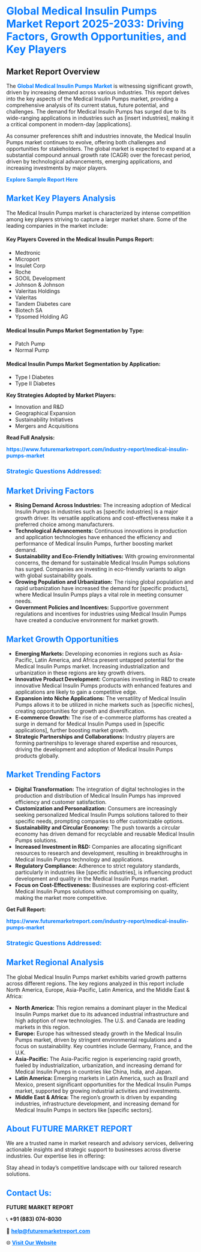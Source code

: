 <h1 style="color: #007BFF;">Global Medical Insulin Pumps Market Report 2025-2033: Driving Factors, Growth Opportunities, and Key Players</h1>

<section id="overview">
<h2>Market Report Overview</h2>
<p>The <a href="https://www.futuremarketreport.com/industry-report/medical-insulin-pumps-market" style="color: #007BFF; text-decoration: none;"><strong>Global Medical Insulin Pumps Market</strong></a> is witnessing significant growth, driven by increasing demand across various industries. This report delves into the key aspects of the Medical Insulin Pumps market, providing a comprehensive analysis of its current status, future potential, and challenges. The demand for Medical Insulin Pumps has surged due to its wide-ranging applications in industries such as [insert industries], making it a critical component in modern-day [applications].</p>
<p>As consumer preferences shift and industries innovate, the Medical Insulin Pumps market continues to evolve, offering both challenges and opportunities for stakeholders. The global market is expected to expand at a substantial compound annual growth rate (CAGR) over the forecast period, driven by technological advancements, emerging applications, and increasing investments by major players.</p>
</section>

<section id="overview">
<p><a href="https://www.futuremarketreport.com/request-sample/reportId=77445" style="color: #007BFF; text-decoration: none;"><strong>Explore Sample Report Here</strong></a></p>
</section>

<section id="key-players">
<h2 style="color: #007BFF;">Market Key Players Analysis</h2>
<p>The Medical Insulin Pumps market is characterized by intense competition among key players striving to capture a larger market share. Some of the leading companies in the market include:</p>
<h4>Key Players Covered in the Medical Insulin Pumps Report:</h4>
<ul><li>Medtronic</li><li>Microport</li><li>Insulet Corp</li><li>Roche</li><li>SOOIL Development</li><li>Johnson &amp; Johnson</li><li>Valeritas Holdings</li><li>Valeritas</li><li>Tandem Diabetes care</li><li>Biotech SA</li><li>Ypsomed Holding AG</li></ul>
<h4>Medical Insulin Pumps Market Segmentation by Type:</h4>
<ul><li>Patch Pump</li><li>Normal Pump</li></ul>

<h4>Medical Insulin Pumps Market Segmentation by Application:</h4>
<ul><li>Type I Diabetes</li><li>Type II Diabetes</li></ul>
<p><strong>Key Strategies Adopted by Market Players:</strong></p>
<ul>
<li>Innovation and R&D</li>
<li>Geographical Expansion</li>
<li>Sustainability Initiatives</li>
<li>Mergers and Acquisitions</li>
</ul>
</section>

<section>
<p><strong>Read Full Analysis: </strong></p><a href="https://www.futuremarketreport.com/industry-report/medical-insulin-pumps-market" style="color: #007BFF; text-decoration: none;"><strong>https://www.futuremarketreport.com/industry-report/medical-insulin-pumps-market</strong></a>
<h3 style="color: #007BFF;">Strategic Questions Addressed:</h3>
</section>

<section id="driving-factors">
<h2 style="color: #007BFF;">Market Driving Factors</h2>
<ul>
<li><strong>Rising Demand Across Industries:</strong> The increasing adoption of Medical Insulin Pumps in industries such as [specific industries] is a major growth driver. Its versatile applications and cost-effectiveness make it a preferred choice among manufacturers.</li>
<li><strong>Technological Advancements:</strong> Continuous innovations in production and application technologies have enhanced the efficiency and performance of Medical Insulin Pumps, further boosting market demand.</li>
<li><strong>Sustainability and Eco-Friendly Initiatives:</strong> With growing environmental concerns, the demand for sustainable Medical Insulin Pumps solutions has surged. Companies are investing in eco-friendly variants to align with global sustainability goals.</li>
<li><strong>Growing Population and Urbanization:</strong> The rising global population and rapid urbanization have increased the demand for [specific products], where Medical Insulin Pumps plays a vital role in meeting consumer needs.</li>
<li><strong>Government Policies and Incentives:</strong> Supportive government regulations and incentives for industries using Medical Insulin Pumps have created a conducive environment for market growth.</li>
</ul>
</section>

<section id="growth-opportunities">
<h2 style="color: #007BFF;">Market Growth Opportunities</h2>
<ul>
<li><strong>Emerging Markets:</strong> Developing economies in regions such as Asia-Pacific, Latin America, and Africa present untapped potential for the Medical Insulin Pumps market. Increasing industrialization and urbanization in these regions are key growth drivers.</li>
<li><strong>Innovative Product Development:</strong> Companies investing in R&D to create innovative Medical Insulin Pumps products with enhanced features and applications are likely to gain a competitive edge.</li>
<li><strong>Expansion into Niche Applications:</strong> The versatility of Medical Insulin Pumps allows it to be utilized in niche markets such as [specific niches], creating opportunities for growth and diversification.</li>
<li><strong>E-commerce Growth:</strong> The rise of e-commerce platforms has created a surge in demand for Medical Insulin Pumps used in [specific applications], further boosting market growth.</li>
<li><strong>Strategic Partnerships and Collaborations:</strong> Industry players are forming partnerships to leverage shared expertise and resources, driving the development and adoption of Medical Insulin Pumps products globally.</li>
</ul>
</section>

<section id="trending-factors">
<h2 style="color: #007BFF;">Market Trending Factors</h2>
<ul>
<li><strong>Digital Transformation:</strong> The integration of digital technologies in the production and distribution of Medical Insulin Pumps has improved efficiency and customer satisfaction.</li>
<li><strong>Customization and Personalization:</strong> Consumers are increasingly seeking personalized Medical Insulin Pumps solutions tailored to their specific needs, prompting companies to offer customizable options.</li>
<li><strong>Sustainability and Circular Economy:</strong> The push towards a circular economy has driven demand for recyclable and reusable Medical Insulin Pumps solutions.</li>
<li><strong>Increased Investment in R&D:</strong> Companies are allocating significant resources to research and development, resulting in breakthroughs in Medical Insulin Pumps technology and applications.</li>
<li><strong>Regulatory Compliance:</strong> Adherence to strict regulatory standards, particularly in industries like [specific industries], is influencing product development and quality in the Medical Insulin Pumps market.</li>
<li><strong>Focus on Cost-Effectiveness:</strong> Businesses are exploring cost-efficient Medical Insulin Pumps solutions without compromising on quality, making the market more competitive.</li>
</ul>
</section>

<section>
<p><strong>Get Full Report: </strong></p><a href="https://www.futuremarketreport.com/industry-report/medical-insulin-pumps-market" style="color: #007BFF; text-decoration: none;"><strong>https://www.futuremarketreport.com/industry-report/medical-insulin-pumps-market</strong></a>
<h3 style="color: #007BFF;">Strategic Questions Addressed:</h3>
</section>


<section id="regional-analysis">
<h2 style="color: #007BFF;">Market Regional Analysis</h2>
<p>The global Medical Insulin Pumps market exhibits varied growth patterns across different regions. The key regions analyzed in this report include North America, Europe, Asia-Pacific, Latin America, and the Middle East & Africa:</p>
<ul>
<li><strong>North America:</strong> This region remains a dominant player in the Medical Insulin Pumps market due to its advanced industrial infrastructure and high adoption of new technologies. The U.S. and Canada are leading markets in this region.</li>
<li><strong>Europe:</strong> Europe has witnessed steady growth in the Medical Insulin Pumps market, driven by stringent environmental regulations and a focus on sustainability. Key countries include Germany, France, and the U.K.</li>
<li><strong>Asia-Pacific:</strong> The Asia-Pacific region is experiencing rapid growth, fueled by industrialization, urbanization, and increasing demand for Medical Insulin Pumps in countries like China, India, and Japan.</li>
<li><strong>Latin America:</strong> Emerging markets in Latin America, such as Brazil and Mexico, present significant opportunities for the Medical Insulin Pumps market, supported by growing industrial activities and investments.</li>
<li><strong>Middle East & Africa:</strong> The region’s growth is driven by expanding industries, infrastructure development, and increasing demand for Medical Insulin Pumps in sectors like [specific sectors].</li>
</ul>
</section>

<footer>
<h2 style="color: #007BFF;">About FUTURE MARKET REPORT</h2>
<p>We are a trusted name in market research and advisory services, delivering actionable insights and strategic support to businesses across diverse industries. Our expertise lies in offering:</p>

<p>Stay ahead in today’s competitive landscape with our tailored research solutions.</p>

<h2 style="color: #007BFF;">Contact Us:</h2>
<p><strong>FUTURE MARKET REPORT</strong></p>
<p>📞 <strong>+91 (883) 074-8030</strong></p>
<p>📧 <strong><a href="mailto:help@futuremarketreport.com" style="color: #007BFF;">help@futuremarketreport.com</a></strong></p>
<p>🌐 <strong><a href="https://www.futuremarketreport.com/" style="color: #007BFF;">Visit Our Website</a></strong></p>
</footer>